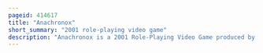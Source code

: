 ```yaml
---
pageid: 414617
title: "Anachronox"
short_summary: "2001 role-playing video game"
description: "Anachronox is a 2001 Role-Playing Video Game produced by Tom Hall and Dallas' Ion Storm Games Studio. The Game is centered on Sylvester 'Sly Boots' Bucelli, a down-and-out private Investigator who looks for Work in the Slums of Anachronox, a once-abandoned Planet near the Galaxy's Jumpgate Hub. He travels to other planets, amasses an unlikely group of friends, and unravels a mystery that threatens the fate of the universe. The Science Fiction Story of the Game was influenced by Cyberpunk Film Noir and unconventional Humor. The Story focuses on working through a past Experience."
---
```

